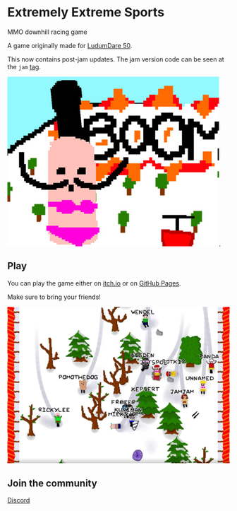 # Extremely Extreme Sports

MMO downhill racing game

A game originally made for [LudumDare 50](https://ldjam.com/events/ludum-dare/50/extremely-exteme-sports).

This now contains post-jam updates. The jam version code can be seen at the `jam` [tag](https://github.com/kuviman/ld50/tree/jam-version).

![cover](screenshots/cover.jpg).

## Play

You can play the game either on [itch.io](https://kuviman.itch.io/ld50) or on [GitHub Pages](https://kuviman.github.io/ld50/).

Make sure to bring your friends!

![multiplayer](screenshots/multiplayer.png)

## Join the community

[Discord](https://discord.gg/jBcJjXMS)
